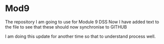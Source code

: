 # Mod9
The repository I am going to use for Module 9 DSS 
Now I have added text to the file to see that these should now synchronise to GITHUB

I am doing this update for another time so that to understand process well.
